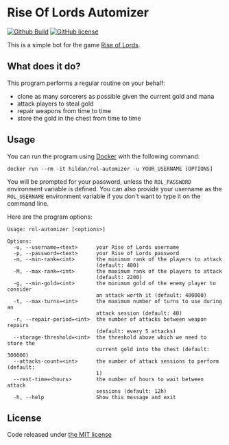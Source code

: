 # Rise Of Lords Automizer

[![Github Build](https://img.shields.io/github/actions/workflow/status/joffrey-bion/rol-automizer/build.yml?branch=main&logo=github)](https://github.com/joffrey-bion/rol-automizer/actions/workflows/build.yml)
[![GitHub license](https://img.shields.io/badge/license-MIT-blue.svg)](https://github.com/joffrey-bion/rol-automizer/blob/master/LICENSE)

This is a simple bot for the game [Rise of Lords](http://www.riseoflords.com/).

## What does it do?

This program performs a regular routine on your behalf: 

- clone as many sorcerers as possible given the current gold and mana
- attack players to steal gold
- repair weapons from time to time
- store the gold in the chest from time to time

## Usage

You can run the program using [Docker](https://www.docker.com/) with the following command:

```
docker run --rm -it hildan/rol-automizer -u YOUR_USERNAME [OPTIONS]
```

You will be prompted for your password, unless the `ROL_PASSWORD` environment variable is defined.
You can also provide your username as the `ROL_USERNAME` environment variable if you don't want to type it on the 
command line.

Here are the program options:

```
Usage: rol-automizer [<options>]

Options:
  -u, --username=<text>      your Rise of Lords username
  -p, --password=<text>      your Rise of Lords password
  -m, --min-rank=<int>       the minimum rank of the players to attack
                             (default: 400)
  -M, --max-rank=<int>       the maximum rank of the players to attack
                             (default: 2200)
  -g, --min-gold=<int>       the minimum gold of the enemy player to consider
                             an attack worth it (default: 400000)
  -t, --max-turns=<int>      the maximum number of turns to use during an
                             attack session (default: 40)
  -r, --repair-period=<int>  the number of attacks between weapon repairs
                             (default: every 5 attacks)
  --storage-threshold=<int>  the threshold above which we need to store the
                             current gold into the chest (default: 300000)
  --attacks-count=<int>      the number of attack sessions to perform (default:
                             1)
  --rest-time=<hours>        the number of hours to wait between attack
                             sessions (default: 12h)
  -h, --help                 Show this message and exit
```

## License

Code released under [the MIT license](https://github.com/joffrey-bion/rol-automizer/blob/master/LICENSE)
